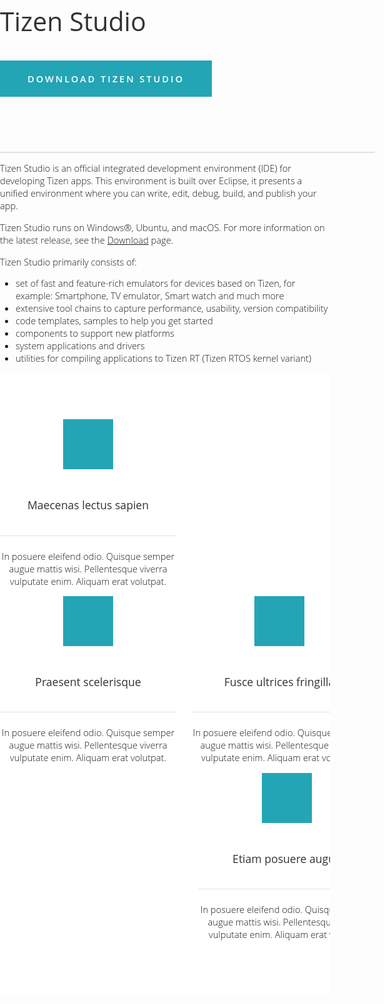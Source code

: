 <style>
body
{
	height: 90%;
	margin: 0px;
	padding: 0px;
	font-family: 'Open Sans', sans-serif;
	font-size: 11pt;
	font-weight: 300;
}

.container
{
	margin: 0px auto;
	width: 600px;
}

/*********************************************************************************/
/* Image Style                                                                   */
/*********************************************************************************/



.image img
{
	display: block;
	width: 100%;
}

.image-full
{
	display: block;
	width: 100%;
	margin: 0 0 2em 0;
}

.image-left
{
	float: left;
	margin: 0 2em 2em 0;
}

.image-centered
{
	display: block;
	margin: 0 0 2em 0;
}

.image-centered img
{
	margin: 0 auto;
	width: auto;
}




/*********************************************************************************/
/* Button Style                                                                  */
/*********************************************************************************/

	.button
{
	display: inline-block;
	padding: 1.3em 3em;
	background: #23a5b6;
	-moz-transition: opacity 0.25s ease-in-out;
	-webkit-transition: opacity 0.25s ease-in-out;
	-o-transition: opacity 0.25s ease-in-out;
	-ms-transition: opacity 0.25s ease-in-out;
	transition: opacity 0.25s ease-in-out;
	letter-spacing: 0.20em;
	text-decoration: none;
	text-transform: uppercase;
	font-weight: 600;
	color: #FFF;
}

.button:hover
{
}

.button:active
{
}

.button-big
{
	padding: 1.6em 4em;
	font-size: 1.4em;
	font-weight: 900;
}

.title h2
{
	font-weight: 400;
	font-size: 2.8em;
	color: #323232;
}
#logo h1
{
	display: inline-block;
	font-size: 2.5em;
	text-transform: uppercase;

	color;
}


/*********************************************************************************/
/* Page                                                                          */
/*********************************************************************************/
#page
{
	overflow: hidden;
	padding: 6em 0em;
	border-bottom: 2px solid #E3E3E3;
}

/*********************************************************************************/
/* Content                                                                       */
/*********************************************************************************/

#content
{
	float: ;
	width: 500px;
}

/*********************************************************************************/
/* Featured                                                                      */
/*********************************************************************************/

#featured-wrapper
{
	overflow: hidden;
	padding: 5em 0em;
	background: #FFF;
	text-align: center;
}

#featured
{
	overflow: hidden;
}

#featured .major
{
	overflow: hidden;
	margin-bottom: 3em;
	padding-bottom: 2em;
	border-bottom: 1px solid #E8E8E8;
}

#featured .major h2
{
	font-size: 3em;
}

#featured .major .byline
{
	font-size: 1.3em;
}

#featured .title
{
	margin-bottom: 1.5em;
	padding-bottom: 1.5em;
	border-bottom: 1px solid #E3E3E3;
}

#featured .title h2
{
	font-size: 1.2em;
}

#featured h2
{
	text-align: center;
}

#featured .icon
{
	position: relative;
	display: inline-block;
	width: 80px;
	height: 80px;
	background: #23a5b6;
	margin: 0px auto 20px auto;
	line-height:  80px;
	font-size: 2em;
	text-align: center;
	color: #FFF;
}

.column1,  .column2,  .column3,  .column4
{
	width: 282px;
}

.column1,  .column2
{
	float: left;
	margin-right: 24px;
}

.column3
{
	float: left;
}

.column4
{
	float: right;
}
</style>
<div id="wrapper">
	<div id="page" class="container">
		<div id="content"
			<div class="title">
				<h2>Tizen Studio</h2>
				 <a href="#" class="button">Download Tizen Studio</a> </div>
			</div>
		</div>
	</div>
<section id ="main">

Tizen Studio is an official integrated development environment (IDE) for developing Tizen apps. This environment is built over Eclipse, it presents a unified environment where you can write, edit, debug, build, and publish your app. 

Tizen Studio runs on Windows®, Ubuntu, and macOS. For more information on the latest release, see the [Download](https://developer.tizen.org/development/tizen-studio/download) page.

Tizen Studio primarily consists of: 

- set of fast and feature-rich emulators for devices based on Tizen, for example: Smartphone, TV emulator, Smart watch and much more
- extensive tool chains to capture performance, usability, version compatibility
- code templates, samples to help you get started 
- components to support new platforms
- system applications and drivers 
- utilities for compiling applications to Tizen RT (Tizen RTOS kernel variant)
<div id="featured-wrapper">
		<div id="featured" class="container">
			<div class="column1"> <span class="icon icon-key"></span>
				<div class="title">
					<h2>Maecenas lectus sapien</h2>
				</div>
				<p>In posuere eleifend odio. Quisque semper augue mattis wisi. Pellentesque viverra vulputate enim. Aliquam erat volutpat.</p>
			</div>
			<div class="column2"> <span class="icon icon-legal"></span>
				<div class="title">
					<h2>Praesent scelerisque</h2>
				</div>
				<p>In posuere eleifend odio. Quisque semper augue mattis wisi. Pellentesque viverra vulputate enim. Aliquam erat volutpat.</p>
			</div>
			<div class="column3"> <span class="icon icon-unlock"></span>
				<div class="title">
					<h2>Fusce ultrices fringilla</h2>
				</div>
				<p>In posuere eleifend odio. Quisque semper augue mattis wisi. Pellentesque viverra vulputate enim. Aliquam erat volutpat.</p>
			</div>
			<div class="column4"> <span class="icon icon-wrench"></span>
				<div class="title">
					<h2>Etiam posuere augue</h2>
				</div>
				<p>In posuere eleifend odio. Quisque semper augue mattis wisi. Pellentesque viverra vulputate enim. Aliquam erat volutpat.</p>
			</div>
		</div>	
	</div>
</div>
